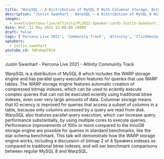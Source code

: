 ```yaml
---
title: "WarpSQL – A Distribution of MySQL 8 With Columnar Storage, Bitmap Indexing, and Parallel Query Execution"
description: "Justin Swanhart - WarpSQL – A Distribution of MySQL 8 With Columnar Storage, Bitmap Indexing, and Parallel Query Execution - Percona Live 2021"
images:
  - events/percona-live/altinity/PL2021-Speaker-cards-Justin-Swanhart.jpg
date: Wed, 12 May 2021 13:00:00 +0000
draft: false
tags: ['Percona Live 2021', 'Community Track', 'Altinity', 'ClickHouse']
speakers:
  - justin_swanhart
youtube_id: TNFo8qGT6t8
---
```


Justin Swanhart - Percona Live 2021 - Altinity Community Track

WarpSQL is a distribution of MySQL 8 which includes the WARP storage engine and has parallel query execution features for queries that use WARP tables. The WARP storage engine features automatic creation of compressed bitmap indexes, which can be used to eciently execute complex queries that can not be executed eciently using traditional btree indexes, even over very large amounts of data. Columnar storage means that IO eciency is improved for queries that access a subset of columns in a table, because only columns accessed by a query are read from disk. WarpSQL also features parallel query execution, which can increase query performance substantially, by using multiple cores to execute queries. Performance improvements of 100x or more compared to the InnoDB storage engine are possible for queries in standard benchmarks, like the star schema benchmark. This talk will demonstrate how the WARP storage engine works, including a discussion of bitmap 2 of 4 Speakers indexes as compared to traditional btree indexes, and will oer benchmark comparisons between regular MySQL 8 and WarpSQL.